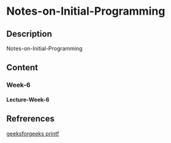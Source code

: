 # Notes-on-Initial-Programming

## Description
Notes-on-Initial-Programming

## Content

### Week-6

#### Lecture-Week-6


## Refrerences

[geeksforgeeks printf](https://www.geeksforgeeks.org/formatted-output-in-java/)
